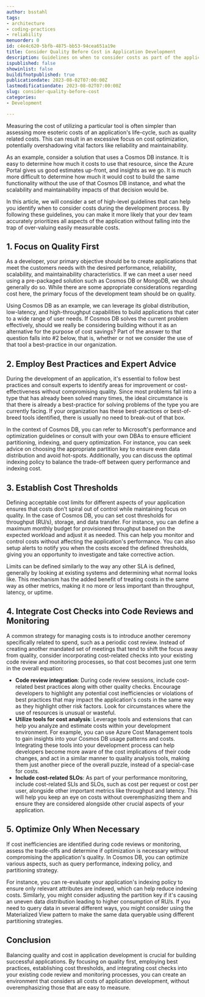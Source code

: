 ```yaml
---
author: bsstahl
tags:
- architecture
- coding-practices
- reliability
menuorder: 0
id: c4e4c620-5bfb-4875-bb53-94cea651a19e
title: Consider Quality Before Cost in Application Development
description: Guidelines on when to consider costs as part of the application development process
ispublished: false
showinlist: false
buildifnotpublished: true
publicationdate: 2023-08-02T07:00:00Z
lastmodificationdate: 2023-08-02T07:00:00Z
slug: consider-quality-before-cost
categories:
- Development

---
```

Measuring the cost of utilizing a particular tool is often simpler than assessing more esoteric costs of an application's life-cycle, such as quality related costs. This can result in an excessive focus on cost optimization, potentially overshadowing vital factors like reliability and maintainability.

As an example, consider a solution that uses a Cosmos DB instance. It is easy to determine how much it costs to use that resource, since the Azure Portal gives us good estimates up-front, and insights as we go. It is much more difficult to determine how much it would cost to build the same functionality without the use of that Cosmos DB instance, and what the scalability and maintainability impacts of that decision would be.

In this article, we will consider a set of high-level guidelines that can help you identify when to consider costs during the development process. By following these guidelines, you can make it more likely that your dev team accurately prioritizes all aspects of the application without falling into the trap of over-valuing easily measurable costs.

## 1. Focus on Quality First

As a developer, your primary objective should be to create applications that meet the customers needs with the desired performance, reliability, scalability, and maintainability characteristics. If we can meet a user need using a pre-packaged solution such as Cosmos DB or MongoDB, we should generally do so. While there are some appropriate considerations regarding cost here, the primary focus of the development team should be on quality.

Using Cosmos DB as an example, we can leverage its global distribution, low-latency, and high-throughput capabilities to build applications that cater to a wide range of user needs. If Cosmos DB solves the current problem effectively, should we really be considering building without it as an alternative for the purpose of cost savings? Part of the answer to that question falls into #2 below, that is, whether or not we consider the use of that tool a best-practice in our organization.

## 2. Employ Best Practices and Expert Advice

During the development of an application, it's essential to follow best practices and consult experts to identify areas for improvement or cost-effectiveness without compromising quality. Since most problems fall into a type that has already been solved many times, the ideal circumstance is that there is already a best-practice for solving problems of the type you are currently facing. If your organization has these best-practices or best-of-breed tools identified, there is usually no need to break-out of that box.

In the context of Cosmos DB, you can refer to Microsoft's performance and optimization guidelines or consult with your own DBAs to ensure efficient partitioning, indexing, and query optimization. For instance, you can seek advice on choosing the appropriate partition key to ensure even data distribution and avoid hot-spots. Additionally, you can discuss the optimal indexing policy to balance the trade-off between query performance and indexing cost.

## 3. Establish Cost Thresholds

Defining acceptable cost limits for different aspects of your application ensures that costs don't spiral out of control while maintaining focus on quality. In the case of Cosmos DB, you can set cost thresholds for throughput (RU/s), storage, and data transfer. For instance, you can define a maximum monthly budget for provisioned throughput based on the expected workload and adjust it as needed. This can help you monitor and control costs without affecting the application's performance. You can also setup alerts to notify you when the costs exceed the defined thresholds, giving you an opportunity to investigate and take corrective action.

Limits can be defined similarly to the way any other SLA is defined, generally by looking at existing systems and determining what normal looks like. This mechanism has the added benefit of treating costs in the same way as other metrics, making it no more or less important than throughput, latency, or uptime.

## 4. Integrate Cost Checks into Code Reviews and Monitoring

A common strategy for managing costs is to introduce another ceremony specifically related to spend, such as a periodic cost review. Instead of creating another mandated set of meetings that tend to shift the focus away from quality, consider incorporating cost-related checks into your existing code review and monitoring processes, so that cost becomes just one term in the overall equation:

- **Code review integration**: During code review sessions, include cost-related best practices along with other quality checks. Encourage developers to highlight any potential cost inefficiencies or violations of best practices that may impact the application's costs in the same way as they highlight other risk factors. Look for circumstances where the use of resources is unusual or wasteful.
- **Utilize tools for cost analysis**: Leverage tools and extensions that can help you analyze and estimate costs within your development environment. For example, you can use Azure Cost Management tools to gain insights into your Cosmos DB usage patterns and costs. Integrating these tools into your development process can help developers become more aware of the cost implications of their code changes, and act in a similar manner to quality analysis tools, making them just another piece of the overall puzzle, instead of a special-case for costs.
- **Include cost-related SLOs**: As part of your performance monitoring, include cost-related SLIs and SLOs, such as cost per request or cost per user, alongside other important metrics like throughput and latency. This will help you keep an eye on costs without overemphasizing them and ensure they are considered alongside other crucial aspects of your application.

## 5. Optimize Only When Necessary

If cost inefficiencies are identified during code reviews or monitoring, assess the trade-offs and determine if optimization is necessary without compromising the application's quality. In Cosmos DB, you can optimize various aspects, such as query performance, indexing policy, and partitioning strategy.

For instance, you can re-evaluate your application's indexing policy to ensure only relevant attributes are indexed, which can help reduce indexing costs. Similarly, you might consider adjusting the partition key if it's causing an uneven data distribution leading to higher consumption of RU/s. If you need to query data in several different ways, you might consider using the Materialized View pattern to make the same data queryable using different partitioning strategies.

## Conclusion

Balancing quality and cost in application development is crucial for building successful applications. By focusing on quality first, employing best practices, establishing cost thresholds, and integrating cost checks into your existing code review and monitoring processes, you can create an environment that considers all costs of application development, without overemphasizing those that are easy to measure.
